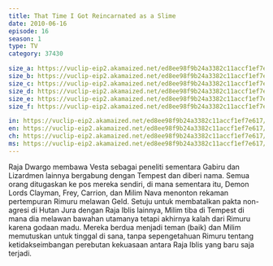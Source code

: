 ```yaml
---
title: That Time I Got Reincarnated as a Slime
date: 2010-06-16
episode: 16
season: 1
type: TV
category: 37430

size_a: https://vuclip-eip2.akamaized.net/ed8ee98f9b24a3382c11accf1ef7e617/vp63207_V20210323042600/hlsc_e2931_2.m3u8
size_b: https://vuclip-eip2.akamaized.net/ed8ee98f9b24a3382c11accf1ef7e617/vp63207_V20210323042600/hlsc_e2931_3.m3u8
size_c: https://vuclip-eip2.akamaized.net/ed8ee98f9b24a3382c11accf1ef7e617/vp63207_V20210323042600/hlsc_e2931_4.m3u8
size_d: https://vuclip-eip2.akamaized.net/ed8ee98f9b24a3382c11accf1ef7e617/vp63207_V20210323042600/hlsc_e2931_5.m3u8
size_e: https://vuclip-eip2.akamaized.net/ed8ee98f9b24a3382c11accf1ef7e617/vp63207_V20210323042600/hlsc_e2931_6.m3u8
size_f: https://vuclip-eip2.akamaized.net/ed8ee98f9b24a3382c11accf1ef7e617/vp63207_V20210323042600/hlsc_e2931_7.m3u8

in: https://vuclip-eip2.akamaized.net/ed8ee98f9b24a3382c11accf1ef7e617/id.vtt
en: https://vuclip-eip2.akamaized.net/ed8ee98f9b24a3382c11accf1ef7e617/en.vtt
ch: https://vuclip-eip2.akamaized.net/ed8ee98f9b24a3382c11accf1ef7e617/zh-TW.vtt
ms: https://vuclip-eip2.akamaized.net/ed8ee98f9b24a3382c11accf1ef7e617/ms.vtt
---
```

Raja Dwargo membawa Vesta sebagai peneliti sementara Gabiru dan Lizardmen lainnya bergabung dengan Tempest dan diberi nama. Semua orang ditugaskan ke pos mereka sendiri, di mana sementara itu, Demon Lords Clayman, Frey, Carrion, dan Milim Nava menonton rekaman pertempuran Rimuru melawan Geld. Setuju untuk membatalkan pakta non-agresi di Hutan Jura dengan Raja Iblis lainnya, Milim tiba di Tempest di mana dia melawan bawahan utamanya tetapi akhirnya kalah dari Rimuru karena godaan madu. Mereka berdua menjadi teman (baik) dan Milim memutuskan untuk tinggal di sana, tanpa sepengetahuan Rimuru tentang ketidakseimbangan perebutan kekuasaan antara Raja Iblis yang baru saja terjadi.